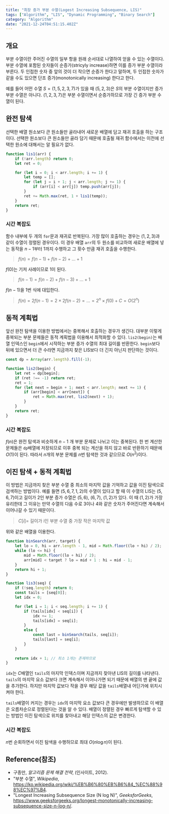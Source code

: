 ```yaml
---
title: "최장 증가 부분 수열(Logest Increasing Subsequence, LIS)"
tags: ["Algorithm", "LIS", "Dynamic Programming", "Binary Search"]
category: "Algorithm"
date: "2021-12-24T04:51:15.402Z"
---
```


## 개요

부분 수열이란 주어진 수열의 일부 항을 원래 순서대로 나열하여 얻을 수 있는 수열이다. 부분 수열에 포함된 숫자들이 순증가(stricyly increase)하면 이를 증가 부분 수열이라 부른다. 두 인접한 숫자 중 앞의 것이 더 작으면 순증가 한다고 말하며, 두 인접한 숫자가 같을 수도 있으면 단조 증가(monotonically increasing) 한다고 한다.

예를 들어 어떤 수열 $S = (1, 5, 2, 3, 7)$가 있을 때 $(5, 2, 3)$은 $S$의 부분 수열이지만 증가 부분 수열은 아니다. $(1, 2, 3, 7)$은 부분 수열이면서 순증가하므로 가장 긴 증가 부분 수열이 된다.

## 완전 탐색

선택한 배열 원소보다 큰 원소들만 골라내어 새로운 배열에 담고 재귀 호출을 하는 구조이다. 선택한 원소보다 큰 원소들만 골라 담기 때문에 호출될 재귀 함수에서는 이전에 선택한 원소에 대해서는 알 필요가 없다.

```js
function lis1(arr) {
    if (!arr.length) return 0;
    let ret = 0;

    for (let i = 0; i < arr.length; i += 1) {
        let temp = [];
        for (let j = i + 1; j < arr.length; j += 1) {
            if (arr[i] < arr[j]) temp.push(arr[j]);
        }
        ret += Math.max(ret, 1 + lis1(temp));
    }
    return ret;
}
```

### 시간 복잡도

함수 내부에 두 개의 `for`문과 재귀로 반복된다. 가장 많이 호출하는 경우는 $(1, 2, 3)$과 같이 수열이 정렬된 경우이다. 이 경우 배열 `arr`의 두 원소를 비교하여 새로운 배열에 넣는 동작을 $n-1$부터 $1$까지 수행하고 그 횟수 만큼 재귀 호출을 수행한다.

> $f(n) = f(n-1) + f(n-2) + ... + 1$

$f(0)$는 기저 사례이므로 1이 된다.

>  $f(n-1) = f(n-2) + f(n-3) + ... + 1$

$f(n-1)$을 1번 식에 대입한다.

> $f(n) = 2f(n-1) = 2 × 2f(n-2) = ... = 2^n × f(0) + C = O(2^n)$

## 동적 계획법

앞선 완전 탐색을 이용한 방법에서는 중복해서 호출하는 경우가 생긴다. 대부분 이렇게 중복되는 부분 문제들은 동적 계획법을 이용해서 최적화할 수 있다. `lis2(begin)`는 배열 인덱스인 `begin`에서 시작하는 부분 증가 수열의 최대 길이를 반환한다. `begin`보다 뒤에 있으면서 더 큰 수라면 지금까지 찾은 LIS보다 더 긴지 아닌지 판단하는 것이다.

```js
const dp = Array(arr.length).fill(-1);

function lis2(begin) {
    let ret = dp[begin];
    if (ret !== -1) return ret;
    ret = 1;
    for (let next = begin + 1; next < arr.length; next += 1) {
        if (arr[begin] < arr[next]) {
            ret = Math.max(ret, lis2(next) + 1);
        }
    }
    return ret;
}
```

### 시간 복잡도

$f(n)$은 완전 탐색과 비슷하게 $n-1$ 개 부분 문제로 나뉘고 이는 중복된다. 한 번 계산한 문제들은 `dp`배열에 저장되므로 이후 중복 되는 계산을 하지 않고 바로 반환하기 때문에 $O(1)$이 된다. 따라서 $n$개의 부분 문제를 $n$번 탐색한 것과 같으므로 $O(n^2)$이다.

## 이진 탐색 + 동적 계획법

이 방법은 지금까지 찾은 부분 수열 중 최소의 마지막 값을 기억하고 값을 이진 탐색으로 검색하는 방법이다. 예를 들면 $(5, 6, 7, 1, 2)$의 수열이 있다고 할 때 이 수열의 LIS는 $(5, 6, 7)$이고 길이가 2인 부분 증가 수열은 $(5, 6)$, $(6, 7)$, $(1, 2)$가 있다. 이 때 $(1, 2)$가 가장 유리한데 그 이유는 만약 수열의 다음 수로 $3$이나 $4$와 같은 숫자가 주어진다면 계속해서 이어나갈 수 있기 때문이다.

> $C[i] =$ 길이가 i인 부분 수열 중 가장 작은 마지막 값

위와 같은 배열을 이용한다. 

```js
function binSearch(arr, target) {
    let lo = 0, hi = arr.length - 1, mid = Math.floor((lo + hi) / 2);
    while (lo <= hi) {
        mid = Math.floor((lo + hi) / 2);
        arr[mid] < target ? lo = mid + 1 : hi = mid - 1;
    }
    return hi + 1;
}

function lis3(seq) {
    if (!seq.length) return 0;
    const tails = [seq[0]];
    let idx = 0;

    for (let i = 1; i < seq.length; i += 1) {
        if (tails[idx] < seq[i]) {
            idx += 1;
            tails[idx] = seq[i];
        }
        else {
            const last = binSearch(tails, seq[i]);
            tails[last] = seq[i];
        }
    }
    
    return idx + 1; // 최소 1개는 존재하므로
}
```

`idx`는 $C$배열인 `tails`의 마지막 인덱스이며 지금까지 찾아낸 LIS의 길이를 나타낸다. `tails`의 마지막 요소 값보다 크면 계속해서 이어나가면 되기 때문에 배열의 맨 끝에 값을 추가한다. 하지만 마지막 값보다 작을 경우 해당 값을 `tails`배열내 어딘가에 위치시켜야 한다.

`tails`배열이 커지는 경우는 `idx`의 마지막 요소 값보다 큰 경우에만 발생하므로 이 배열은 오름차순으로 정렬된다는 것을 알 수 있다. 배열이 정렬된 경우 빠르게 탐색할 수 있는 방법인 이진 탐색으로 위치를 찾아내고 해당 인덱스의 값은 변경한다.

### 시간 복잡도

$n$번 순회하면서 이진 탐색을 수행하므로 최대 $O(n\log n)$이 된다.

## Reference(참조)

- 구종만, *알고리즘 문제 해결 전략*, (인사이트, 2012).
- "부분 수열", *Wikipedia*, https://ko.wikipedia.org/wiki/%EB%B6%80%EB%B6%84_%EC%88%98%EC%97%B4.
- "Longest Increasing Subsequence Size (N log N)", *GeeksforGeeks*, https://www.geeksforgeeks.org/longest-monotonically-increasing-subsequence-size-n-log-n/.